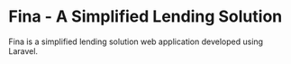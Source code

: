 # Fina - A Simplified Lending Solution
Fina is a simplified lending solution web application developed using Laravel. 
